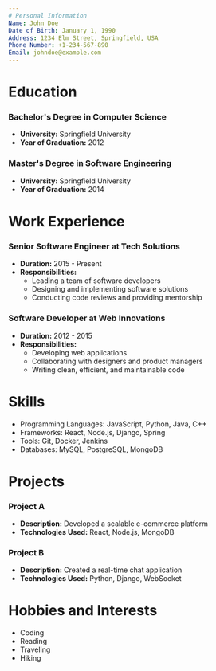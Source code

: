 ```yaml
---
# Personal Information
Name: John Doe
Date of Birth: January 1, 1990
Address: 1234 Elm Street, Springfield, USA
Phone Number: +1-234-567-890
Email: johndoe@example.com
---
```

# Education

### Bachelor's Degree in Computer Science
- **University:** Springfield University
- **Year of Graduation:** 2012

### Master's Degree in Software Engineering
- **University:** Springfield University
- **Year of Graduation:** 2014

# Work Experience

### Senior Software Engineer at Tech Solutions
- **Duration:** 2015 - Present
- **Responsibilities:**
  - Leading a team of software developers
  - Designing and implementing software solutions
  - Conducting code reviews and providing mentorship

### Software Developer at Web Innovations
- **Duration:** 2012 - 2015
- **Responsibilities:**
  - Developing web applications
  - Collaborating with designers and product managers
  - Writing clean, efficient, and maintainable code

# Skills

- Programming Languages: JavaScript, Python, Java, C++
- Frameworks: React, Node.js, Django, Spring
- Tools: Git, Docker, Jenkins
- Databases: MySQL, PostgreSQL, MongoDB

# Projects

### Project A
- **Description:** Developed a scalable e-commerce platform
- **Technologies Used:** React, Node.js, MongoDB

### Project B
- **Description:** Created a real-time chat application
- **Technologies Used:** Python, Django, WebSocket

# Hobbies and Interests

- Coding
- Reading
- Traveling
- Hiking

